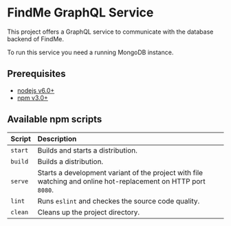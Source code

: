 # FindMe GraphQL Service

This project offers a GraphQL service to communicate with the database backend
of FindMe.

To run this service you need a running MongoDB instance.

## Prerequisites

- [nodejs v6.0+](https://nodejs.org)
- [npm v3.0+](https://nodejs.org)

## Available npm scripts

| Script  | Description                                                                                                    |
|:--------|:---------------------------------------------------------------------------------------------------------------|
| `start` | Builds and starts a distribution.                                                                              |
| `build` | Builds a distribution.                                                                                         |
| `serve` | Starts a development variant of the project with file watching and online hot-replacement on HTTP port `8080`. |
| `lint`  | Runs `eslint` and checkes the source code quality.                                                             |
| `clean` | Cleans up the project directory.                                                                               |
